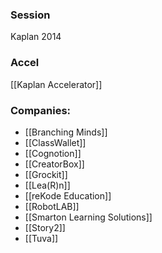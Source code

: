 
### Session
Kaplan 2014

### Accel
[[Kaplan Accelerator]]

### Companies:
- [[Branching Minds]]
- [[ClassWallet]]
- [[Cognotion]]
- [[CreatorBox]]
- [[Grockit]]
- [[Lea(R)n]]
- [[reKode Education]]
- [[RobotLAB]]
- [[Smarton Learning Solutions]]
- [[Story2]]
- [[Tuva]]


